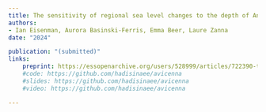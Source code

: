 ```yaml
---
title: The sensitivity of regional sea level changes to the depth of Antarctic meltwater fluxes
authors: 
- Ian Eisenman, Aurora Basinski-Ferris, Emma Beer, Laure Zanna
date: "2024"

publication: "(submitted)"
links:
    preprint: https://essopenarchive.org/users/528999/articles/722390-the-sensitivity-of-regional-sea-level-changes-to-the-depth-of-antarctic-meltwater-fluxes
    #code: https://github.com/hadisinaee/avicenna
    #slides: https://github.com/hadisinaee/avicenna
    #video: https://github.com/hadisinaee/avicenna

---
```


